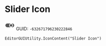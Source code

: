 # Slider Icon
![](/img/Slider%20Icon.png)
GUID: `-632671796230222846`
```
EditorGUIUtility.IconContent("Slider Icon")
```
